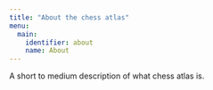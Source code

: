 ```yaml
---
title: "About the chess atlas"
menu:
  main:
    identifier: about
    name: About
---
```


A short to medium description of what chess atlas is.